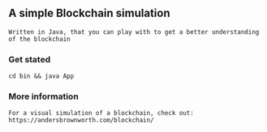## A simple Blockchain simulation

    Written in Java, that you can play with to get a better understanding of the blockchain

### Get stated

    cd bin && java App

### More information

    For a visual simulation of a blockchain, check out: https://andersbrownworth.com/blockchain/
